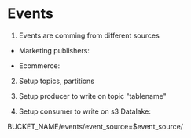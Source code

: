 # Events

1. Events are comming from different sources

  - Marketing publishers:

  - Ecommerce:




2. Setup topics, partitions

3. Setup producer to write on topic "tablename"

4. Setup consumer to write on s3 Datalake:

  BUCKET_NAME/events/event_source=$event_source/
